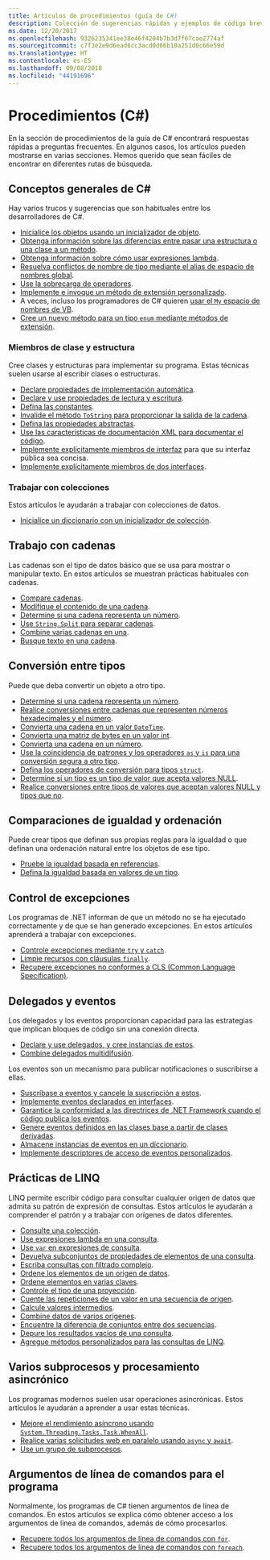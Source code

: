 ```yaml
---
title: Artículos de procedimientos (guía de C#)
description: Colección de sugerencias rápidas y ejemplos de código breves y concisos.
ms.date: 12/20/2017
ms.openlocfilehash: 9326235341ee38e46f4204b7b3d7f67cae2774af
ms.sourcegitcommit: c7f3e2e9d6ead6cc3acd0d66b10a251d0c66e59d
ms.translationtype: HT
ms.contentlocale: es-ES
ms.lasthandoff: 09/08/2018
ms.locfileid: "44191696"
---
```

# <a name="how-to-c"></a>Procedimientos (C#)

En la sección de procedimientos de la guía de C# encontrará respuestas rápidas a preguntas frecuentes. En algunos casos, los artículos pueden mostrarse en varias secciones. Hemos querido que sean fáciles de encontrar en diferentes rutas de búsqueda. 

## <a name="general-c-concepts"></a>Conceptos generales de C#

Hay varios trucos y sugerencias que son habituales entre los desarrolladores de C#.

- [Inicialice los objetos usando un inicializador de objeto](../programming-guide/classes-and-structs/how-to-initialize-objects-by-using-an-object-initializer.md).
- [Obtenga información sobre las diferencias entre pasar una estructura o una clase a un método](../programming-guide/classes-and-structs/how-to-know-the-difference-passing-a-struct-and-passing-a-class-to-a-method.md).
- [Obtenga información sobre cómo usar expresiones lambda](../programming-guide/statements-expressions-operators/how-to-use-lambda-expressions-outside-linq.md).
- [Resuelva conflictos de nombre de tipo mediante el alias de espacio de nombres global](../programming-guide/namespaces/how-to-use-the-global-namespace-alias.md).
- [Use la sobrecarga de operadores](../language-reference/keywords/operator.md).
- [Implemente e invoque un método de extensión personalizado](../programming-guide/classes-and-structs/how-to-implement-and-call-a-custom-extension-method.md).
- A veces, incluso los programadores de C# quieren [usar el `My` espacio de nombres de VB](../programming-guide/namespaces/how-to-use-the-my-namespace.md).
- [Cree un nuevo método para un tipo `enum` mediante métodos de extensión](../programming-guide/classes-and-structs/how-to-create-a-new-method-for-an-enumeration.md).

### <a name="class-and-struct-members"></a>Miembros de clase y estructura

Cree clases y estructuras para implementar su programa. Estas técnicas suelen usarse al escribir clases o estructuras.

- [Declare propiedades de implementación automática](../programming-guide/classes-and-structs/how-to-implement-a-lightweight-class-with-auto-implemented-properties.md).
- [Declare y use propiedades de lectura y escritura](../programming-guide/classes-and-structs/how-to-declare-and-use-read-write-properties.md).
- [Defina las constantes](../programming-guide/classes-and-structs/how-to-define-constants.md).
- [Invalide el método `ToString` para proporcionar la salida de la cadena](../programming-guide/classes-and-structs/how-to-override-the-tostring-method.md).
- [Defina las propiedades abstractas](../programming-guide/classes-and-structs/how-to-define-abstract-properties.md).
- [Use las características de documentación XML para documentar el código](../programming-guide/xmldoc/how-to-use-the-xml-documentation-features.md).
- [Implemente explícitamente miembros de interfaz](../programming-guide/interfaces/how-to-explicitly-implement-interface-members.md) para que su interfaz pública sea concisa.
- [Implemente explícitamente miembros de dos interfaces](../programming-guide/interfaces/how-to-explicitly-implement-members-of-two-interfaces.md).

### <a name="working-with-collections"></a>Trabajar con colecciones

Estos artículos le ayudarán a trabajar con colecciones de datos.

- [Inicialice un diccionario con un inicializador de colección](../programming-guide/classes-and-structs/how-to-initialize-a-dictionary-with-a-collection-initializer.md).

## <a name="working-with-strings"></a>Trabajo con cadenas

Las cadenas son el tipo de datos básico que se usa para mostrar o manipular texto. En estos artículos se muestran prácticas habituales con cadenas.

- [Compare cadenas](compare-strings.md).
- [Modifique el contenido de una cadena](modify-string-contents.md).
- [Determine si una cadena representa un número](../programming-guide/strings/how-to-determine-whether-a-string-represents-a-numeric-value.md).
- [Use `String.Split` para separar cadenas](parse-strings-using-split.md).
- [Combine varias cadenas en una](concatenate-multiple-strings.md).
- [Busque texto en una cadena](search-strings.md).

## <a name="convert-between-types"></a>Conversión entre tipos

Puede que deba convertir un objeto a otro tipo.

- [Determine si una cadena representa un número](../programming-guide/strings/how-to-determine-whether-a-string-represents-a-numeric-value.md).
- [Realice conversiones entre cadenas que representen números hexadecimales y el número](../programming-guide/types/how-to-convert-between-hexadecimal-strings-and-numeric-types.md).
- [Convierta una cadena en un valor `DateTime`](../../standard/base-types/parsing-datetime.md).
- [Convierta una matriz de bytes en un valor int](../programming-guide/types/how-to-convert-a-byte-array-to-an-int.md).
- [Convierta una cadena en un número](../programming-guide/types/how-to-convert-a-string-to-a-number.md).
- [Use la coincidencia de patrones y los operadores `as` y `is` para una conversión segura a otro tipo](../how-to/safely-cast-using-pattern-matching-is-and-as-operators.md).
- [Defina los operadores de conversión para tipos `struct`](../programming-guide/statements-expressions-operators/how-to-implement-user-defined-conversions-between-structs.md).
- [Determine si un tipo es un tipo de valor que acepta valores NULL](../programming-guide/nullable-types/how-to-identify-a-nullable-type.md).
- [Realice conversiones entre tipos de valores que aceptan valores NULL y tipos que no](../programming-guide/nullable-types/using-nullable-types.md#conversion-from-a-nullable-type-to-an-underlying-type).

## <a name="equality-and-ordering-comparisons"></a>Comparaciones de igualdad y ordenación

Puede crear tipos que definan sus propias reglas para la igualdad o que definan una ordenación natural entre los objetos de ese tipo.

- [Pruebe la igualdad basada en referencias](../programming-guide/statements-expressions-operators/how-to-test-for-reference-equality-identity.md).
- [Defina la igualdad basada en valores de un tipo](../programming-guide/statements-expressions-operators/how-to-define-value-equality-for-a-type.md).

## <a name="exception-handling"></a>Control de excepciones

Los programas de .NET informan de que un método no se ha ejecutado correctamente y de que se han generado excepciones. En estos artículos aprenderá a trabajar con excepciones.

- [Controle excepciones mediante `try` y `catch`](../programming-guide/exceptions/how-to-handle-an-exception-using-try-catch.md).
- [Limpie recursos con cláusulas `finally`](../programming-guide/exceptions/how-to-execute-cleanup-code-using-finally.md).
- [Recupere excepciones no conformes a CLS (Common Language Specification)](../programming-guide/exceptions/how-to-catch-a-non-cls-exception.md).

## <a name="delegates-and-events"></a>Delegados y eventos

Los delegados y los eventos proporcionan capacidad para las estrategias que implican bloques de código sin una conexión directa.

- [Declare y use delegados, y cree instancias de estos](../programming-guide/delegates/how-to-declare-instantiate-and-use-a-delegate.md).
- [Combine delegados multidifusión](../programming-guide/delegates/how-to-combine-delegates-multicast-delegates.md).

Los eventos son un mecanismo para publicar notificaciones o suscribirse a ellas.

- [Suscríbase a eventos y cancele la suscripción a estos](../programming-guide/events/how-to-subscribe-to-and-unsubscribe-from-events.md).
- [Implemente eventos declarados en interfaces](../programming-guide/events/how-to-implement-interface-events.md).
- [Garantice la conformidad a las directrices de .NET Framework cuando el código publica los eventos](../programming-guide/events/how-to-publish-events-that-conform-to-net-framework-guidelines.md).
- [Genere eventos definidos en las clases base a partir de clases derivadas](../programming-guide/events/how-to-raise-base-class-events-in-derived-classes.md).
- [Almacene instancias de eventos en un diccionario](../programming-guide/events/how-to-use-a-dictionary-to-store-event-instances.md).
- [Implemente descriptores de acceso de eventos personalizados](../programming-guide/events/how-to-implement-custom-event-accessors.md).

## <a name="linq-practices"></a>Prácticas de LINQ

LINQ permite escribir código para consultar cualquier origen de datos que admita su patrón de expresión de consultas. Estos artículos le ayudarán a comprender el patrón y a trabajar con orígenes de datos diferentes.

- [Consulte una colección](../programming-guide/concepts/linq/how-to-query-an-arraylist-with-linq.md).
- [Use expresiones lambda en una consulta](../programming-guide/statements-expressions-operators/how-to-use-lambda-expressions-in-a-query.md).
- [Use `var` en expresiones de consulta](../programming-guide/classes-and-structs/how-to-use-implicitly-typed-local-variables-and-arrays-in-a-query-expression.md).
- [Devuelva subconjuntos de propiedades de elementos de una consulta](../programming-guide/classes-and-structs/how-to-return-subsets-of-element-properties-in-a-query.md).
- [Escriba consultas con filtrado complejo](../programming-guide/concepts/linq/how-to-write-queries-with-complex-filtering.md).
- [Ordene los elementos de un origen de datos](../programming-guide/concepts/linq/how-to-sort-elements.md).
- [Ordene elementos en varias claves](../programming-guide/concepts/linq/how-to-sort-elements-on-multiple-keys.md).
- [Controle el tipo de una proyección](../programming-guide/concepts/linq/how-to-control-the-type-of-a-projection.md).
- [Cuente las repeticiones de un valor en una secuencia de origen](../programming-guide/concepts/linq/how-to-count-occurrences-of-a-word-in-a-string-linq.md).
- [Calcule valores intermedios](../programming-guide/concepts/linq/how-to-calculate-intermediate-values.md).
- [Combine datos de varios orígenes](../programming-guide/concepts/linq/how-to-populate-object-collections-from-multiple-sources-linq.md).
- [Encuentre la diferencia de conjuntos entre dos secuencias](../programming-guide/concepts/linq/how-to-find-the-set-difference-between-two-lists-linq.md).
- [Depure los resultados vacíos de una consulta](../programming-guide/concepts/linq/how-to-debug-empty-query-results-sets.md).
- [Agregue métodos personalizados para las consultas de LINQ](../programming-guide/concepts/linq/how-to-add-custom-methods-for-linq-queries.md).

## <a name="multiple-threads-and-async-processing"></a>Varios subprocesos y procesamiento asincrónico

Los programas modernos suelen usar operaciones asincrónicas. Estos artículos le ayudarán a aprender a usar estas técnicas.

- [Mejore el rendimiento asíncrono usando `System.Threading.Tasks.Task.WhenAll`](../programming-guide/concepts/async/how-to-extend-the-async-walkthrough-by-using-task-whenall.md).
- [Realice varias solicitudes web en paralelo usando `async` y `await`](../programming-guide/concepts/async/how-to-make-multiple-web-requests-in-parallel-by-using-async-and-await.md).
- [Use un grupo de subprocesos](../../standard/threading/the-managed-thread-pool.md#using-the-thread-pool).

## <a name="command-line-args-to-your-program"></a>Argumentos de línea de comandos para el programa

Normalmente, los programas de C# tienen argumentos de línea de comandos. En estos artículos se explica cómo obtener acceso a los argumentos de línea de comandos, además de cómo procesarlos.

- [Recupere todos los argumentos de línea de comandos con `for`](../programming-guide/main-and-command-args/how-to-display-command-line-arguments.md).
- [Recupere todos los argumentos de línea de comandos con `foreach`](../programming-guide/main-and-command-args/how-to-access-command-line-arguments-using-foreach.md).
